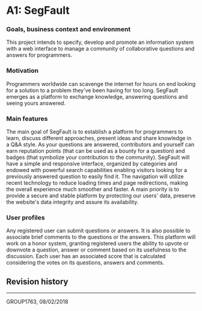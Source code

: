 # A1: SegFault

### Goals, business context and environment
This project intends to specify, develop and promote an information system with a web interface to manage a community of collaborative questions and answers for programmers.


### Motivation
Programmers worldwide can scavenge the internet for hours on end looking for a solution to a problem they've been having for too long. SegFault emerges as a platform to exchange knowledge, answering questions and seeing yours answered.


### Main features
The main goal of SegFault is to establish a platform for programmers to learn, discuss different approaches, present ideas and share knowledge in a Q&A style. As your questions are answered, contributors and yourself can earn reputation points (that can be used as a bounty for a question) and badges (that symbolize your contribution to the community).
SegFault will have a simple and responsive interface, organized by categories and endowed with powerful search capabilities enabling visitors looking for a previously answered question to easily find it.
The navigation will utilize recent technology to reduce loading times and page redirections, making the overall experience much smoother and faster.
A main priority is to provide a secure and stable platform by protecting our users' data, preserve the website's data integrity and assure its availability.


### User profiles
Any registered user can submit questions or answers.
It is also possible to associate brief comments to the questions or the answers.
This platform will work on a honor system, granting registered users the ability to upvote or downvote a question, answer or comment based on its usefulness to the discussion.
Each user has an associated score that is calculated considering the votes on its questions, answers and comments.



## Revision history



***


GROUP1763, 08/02/2018
